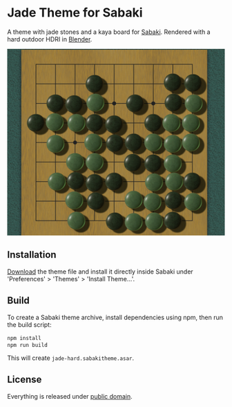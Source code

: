# Jade Theme for Sabaki

A theme with jade stones and a kaya board for [Sabaki](http://sabaki.yichuanshen.de/).
Rendered with a hard outdoor HDRI in [Blender](https://www.blender.org/).

![Screenshot](Screenshot.jpg)

## Installation

[Download](https://github.com/billhails/SabakiThemes/releases) the theme file and install it directly inside Sabaki
under 'Preferences' > 'Themes' > 'Install Theme...'.

## Build

To create a Sabaki theme archive, install dependencies using npm, then run the build script:

~~~
npm install
npm run build
~~~

This will create `jade-hard.sabakitheme.asar`.

## License

Everything is released under [public domain](http://creativecommons.org/publicdomain/zero/1.0/).

